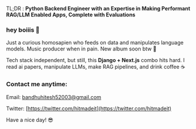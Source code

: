 TL;DR : **Python Backend Engineer with an Expertise in Making Performant RAG/LLM Enabled Apps, Complete with Evaluations**

### hey boiiis 👋

Just a curious homosapien who feeds on data and manipulates language models. Music producer when in pain. New album soon btw 🎵

Tech stack independent, but still, this **Django + Next.js** combo hits hard. I read ai papers, manipulate LLMs, make RAG pipelines, and drink coffee ☕

### Contact me anytime:

Email: [bandhuhitesh52003@gmail.com](mailto:bandhuhitesh52003@gmail.com)

Twitter: [https://twitter.com/hitmadeit](https://twitter.com/hitmadeit)

Have a nice day! 😎
